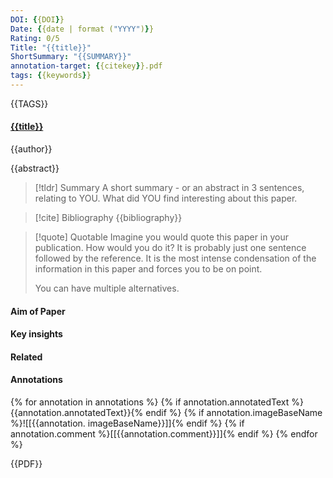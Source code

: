 ```yaml
---
DOI: {{DOI}}
Date: {{date | format ("YYYY")}}
Rating: 0/5
Title: "{{title}}"
ShortSummary: "{{SUMMARY}}"
annotation-target: {{citekey}}.pdf
tags: {{keywords}}
---
```

{{TAGS}}

#### [{{title}}]({{citekey}}.pdf)
{{author}}

{{abstract}}

> [!tldr] Summary
> A short summary - or an abstract in 3 sentences, relating to YOU. What did YOU find interesting about this paper. 

> [!cite] Bibliography
>{{bibliography}}

> [!quote] Quotable
> Imagine you would quote this paper in your publication. How would you do it? It is probably just one sentence followed by the reference. It is the most intense condensation of the information in this paper and forces you to be on point. 
> 
> You can have multiple alternatives. 


#### Aim of Paper


#### Key insights 


#### Related

#### Annotations

{% for annotation in annotations %}
{% if annotation.annotatedText %}{{annotation.annotatedText}}{% endif %} 
{% if annotation.imageBaseName %}![[{{annotation. imageBaseName}}]]{% endif %}
{% if annotation.comment %}[[{{annotation.comment}}]]{% endif %} 
{% endfor %}

{{PDF}}